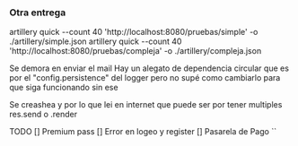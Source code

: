 ### Otra entrega

artillery quick --count 40 'http://localhost:8080/pruebas/simple' -o ./artillery/simple.json
artillery quick --count 40 'http://localhost:8080/pruebas/compleja' -o ./artillery/compleja.json

Se demora en enviar el mail
Hay un alegato de dependencia circular que es por el "config.persistence" del logger pero no supé como cambiarlo para que siga funcionando sin ese

Se creashea y por lo que lei en internet que puede ser por tener multiples res.send o .render 

TODO
[] Premium pass
[] Error en logeo y register
[] Pasarela de Pago
``